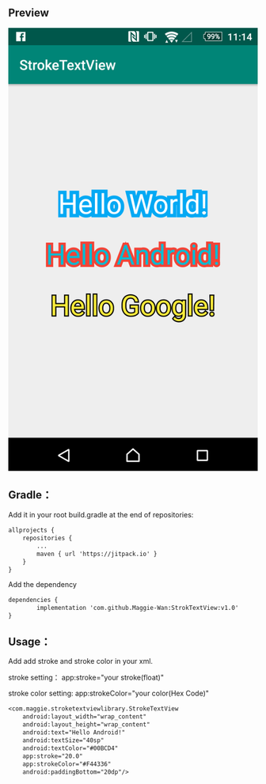 ## Preview
![sample](https://github.com/Maggie-Wan/StrokTextView/blob/master/sample.png?raw=true)
## Gradle：

Add it in your root build.gradle at the end of repositories:

	allprojects {
		repositories {
			...
			maven { url 'https://jitpack.io' }
		}
	}


 Add the dependency

	dependencies {
	        implementation 'com.github.Maggie-Wan:StrokTextView:v1.0'
	}

## Usage：

 Add add stroke and stroke color in your xml.

 stroke setting： app:stroke="your stroke(float)"

 stroke color setting: app:strokeColor="your color(Hex Code)"

    <com.maggie.stroketextviewlibrary.StrokeTextView
        android:layout_width="wrap_content"
        android:layout_height="wrap_content"
        android:text="Hello Android!"
        android:textSize="40sp"
        android:textColor="#00BCD4"
        app:stroke="20.0"
        app:strokeColor="#F44336"
        android:paddingBottom="20dp"/>
